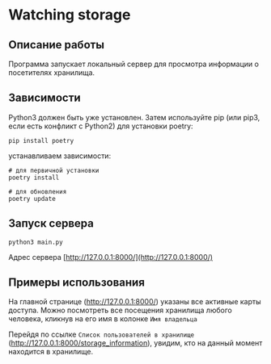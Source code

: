 # Watching storage

## Описание работы
Программа запускает локальный сервер для просмотра информации о посетителях хранилища.


## Зависимости
Python3 должен быть уже установлен. Затем используйте pip 
(или pip3, если есть конфликт с Python2) для установки poetry:

```
pip install poetry
```
устанавливаем зависимости:

```
# для первичной установки
poetry install

# для обновления
poetry update
```


## Запуск сервера

```
python3 main.py
```
Адрес сервера [http://127.0.0.1:8000/](http://127.0.0.1:8000/)

## Примеры использования

На главной странице (http://127.0.0.1:8000/) указаны все активные карты доступа. Можно посмотреть все посещения хранилища любого человека, кликнув на его имя в колонке `Имя владельца`

Перейдя по ссылке `Список пользователей в хранилище` (http://127.0.0.1:8000/storage_information),  увидим, кто на данный момент находится в хранилище.
